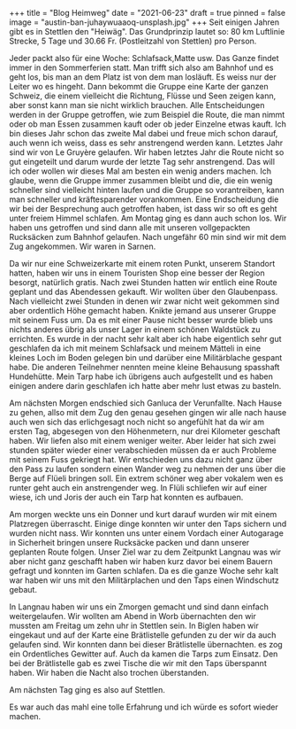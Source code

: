 +++
title = "Blog Heimweg"
date = "2021-06-23"
draft = true
pinned = false
image = "austin-ban-juhaywuaaoq-unsplash.jpg"
+++
Seit einigen Jahren gibt es in Stettlen den "Heiwäg". Das Grundprinzip lautet so: 80 km Luftlinie Strecke, 5 Tage und 30.66 Fr. (Postleitzahl von Stettlen) pro Person.

Jeder packt also für eine Woche: Schlafsack,Matte usw. Das Ganze findet immer in den Sommerferien statt. Man trifft sich also am Bahnhof und es geht los, bis man an dem Platz ist von dem man losläuft. Es weiss nur der Leiter wo es hingeht. Dann bekommt die Gruppe eine Karte der ganzen Schweiz, die einem vielleicht die Richtung, Flüsse und Seen zeigen kann, aber sonst kann man sie nicht wirklich brauchen. Alle Entscheidungen werden in der Gruppe getroffen, wie zum Beispiel die Route, die man nimmt oder ob man Essen zusammen kauft oder ob jeder Einzelne etwas kauft. Ich bin dieses Jahr schon das zweite Mal dabei und freue mich schon darauf, auch wenn ich weiss, dass es sehr anstrengend werden kann. Letztes Jahr sind wir von Le Gruyère gelaufen. Wir haben letztes Jahr die Route nicht so gut eingeteilt und darum wurde der letzte Tag sehr anstrengend. Das will ich oder wollen wir dieses Mal am besten ein wenig anders machen. Ich glaube, wenn die Gruppe immer zusammen bleibt und die, die ein wenig schneller sind vielleicht hinten laufen und die Gruppe so vorantreiben, kann man schneller und kräftesparender vorankommen. Eine Endscheidung die wir bei der Besprechung auch getroffen haben, ist dass wir so oft es geht unter freiem Himmel schlafen. Am Montag ging es dann auch schon los. Wir haben uns getroffen und sind dann alle mit unseren vollgepackten Rucksäcken zum Bahnhof gelaufen. Nach ungefähr 60 min sind wir mit dem Zug angekommen. Wir waren in Sarnen. 

Da wir nur eine Schweizerkarte mit einem roten Punkt, unserem Standort hatten, haben wir uns in einem Touristen Shop eine besser der Region besorgt, natürlich gratis. Nach zwei Stunden hatten wir entlich eine Route geplant und das Abendessen gekauft. Wir wollten über den Glaubenpass. Nach vielleicht zwei Stunden in denen wir zwar nicht weit gekommen sind aber ordentlich Höhe gemacht haben. Knikte jemand aus unserer Gruppe mit seinem Fuss um. Da es mit einer Pause nicht besser wurde blieb uns nichts anderes übrig als unser Lager in einem schönen Waldstück zu errichten. Es wurde in der nacht sehr kalt aber ich habe eigentlich sehr gut geschlafen da ich mit meinem Schlafsack und meinem Mätteli in eine kleines Loch im Boden gelegen bin und darüber eine Militärblache gespant habe. Die anderen Teilnehmer nennten meine kleine Behausung spasshaft Hundehütte. Mein Tarp habe ich übrigens auch aufgestellt und es haben einigen andere darin geschlafen ich hatte aber mehr lust etwas zu basteln. 

Am nächsten Morgen endschied sich Ganluca der Verunfallte. Nach Hause zu gehen, allso mit dem Zug den genau gesehen gingen wir alle nach hause auch wen sich das erlichgesagt noch nicht so angefühlt hat da wir am ersten Tag, abgesegen von den Höhenmetern, nur drei Kilometer geschaft haben. Wir liefen also mit einem weniger weiter. Aber leider hat sich zwei stunden später wieder einer verabschieden müssen da er auch Probleme mit seinem Fuss gekriegt hat. Wir entschieden uns dazu nicht ganz über den Pass zu laufen sondern einen Wander weg zu nehmen der uns über die Berge auf Flüeli bringen soll. Ein extrem schöner weg aber vokalem wen es runter geht auch ein anstrengender weg. In Flüli schliefen wir auf einer wiese, ich und Joris der auch ein Tarp hat konnten es aufbauen. 

Am morgen weckte uns ein Donner und kurt darauf wurden wir mit einem Platzregen überrascht. Einige dinge konnten wir unter den Taps sichern und wurden nicht nass. Wir konnten uns unter einem Vordach einer Autogarage in Sicherheit bringen unsere Rucksäcke packen und dann unserer geplanten Route folgen. Unser Ziel war zu dem Zeitpunkt Langnau was wir aber nicht ganz geschafft haben wir haben kurz davor bei einem Bauern gefragt und konnten im Garten schlafen. Da es die ganze Woche sehr kalt war haben wir uns mit den Militärplachen und den Taps einen Windschutz gebaut. 

In Langnau haben wir uns ein Zmorgen gemacht und sind dann einfach weitergelaufen. Wir wollten am Abend in Worb übernachten den wir mussten am Freitag um zehn uhr in Stettlen sein. In Biglen haben wir eingekaut und auf der Karte eine Brätlistelle gefunden zu der wir da auch gelaufen sind. Wir konnten dann bei dieser Brätlistelle übernachten. es zog ein Ordentliches Gewitter auf. Auch da kamen die Tarps zum Einsatz. Den bei der Brätlistelle gab es zwei Tische die wir mit den Taps überspannt haben. Wir haben die Nacht also trochen überstanden. 

Am nächsten Tag ging es also auf Stettlen. 

Es war auch das mahl eine tolle Erfahrung und ich würde es sofort wieder machen.